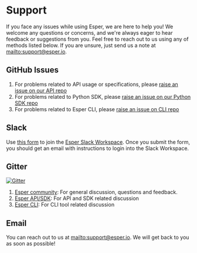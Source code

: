 # Support

If you face any issues while using Esper, we are here to help you! We welcome any questions or concerns, and we're always eager to hear feedback or suggestions from you. Feel free to reach out to us using any of methods listed below. If you are unsure, just send us a note at <mailto:support@esper.io>.

## GitHub Issues

1.  For problems related to API usage or specifications, please [raise an issue on our API repo](https://github.com/esper-io/esper-api-spec/issues)
2.  For problems related to Python SDK, please [raise an issue on our Python SDK repo](https://github.com/esper-io/esper-client-py/issues)
3.  For problems related to Esper CLI, please [raise an issue on CLI repo](https://github.com/esper-io/esper-cli/issues)

## Slack

Use [this form](https://forms.gle/XEiVZM6h9CZ2xmeZA) to join the [Esper Slack Workspace](https://esperhq.slack.com). Once you submit the form, you should get an email with instructions to login into the Slack Workspace.

## Gitter

[![Gitter](https://badges.gitter.im/esper-dev/community.svg)](https://gitter.im/esper-dev/community?utm_source=badge&utm_medium=badge&utm_campaign=pr-badge)

1.  [Esper community](https://gitter.im/esper-dev/community?utm_source=share-link&utm_medium=link&utm_campaign=share-link): For general discussion, questions and feedback.
2.  [Esper API/SDK](https://gitter.im/esper-dev/esper-sdk?utm_source=share-link&utm_medium=link&utm_campaign=share-link): For API and SDK related discussion
3.  [Esper CLI](https://gitter.im/esper-dev/esper-cli?utm_source=share-link&utm_medium=link&utm_campaign=share-link): For CLI tool related discussion

## Email

You can reach out to us at <mailto:support@esper.io>. We will get back to you as soon as possible!
